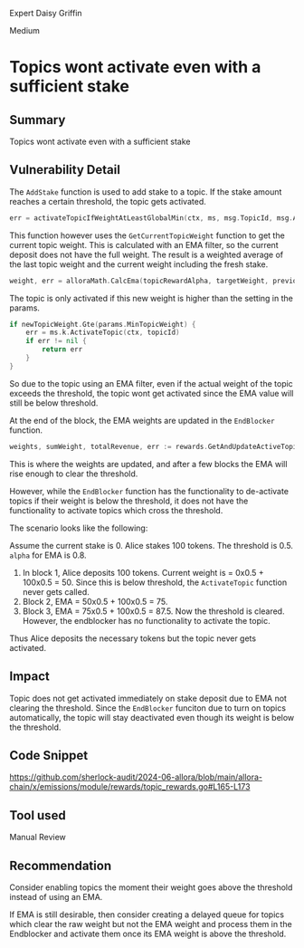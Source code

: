 Expert Daisy Griffin

Medium

# Topics wont activate even with a sufficient stake

## Summary

Topics wont activate even with a sufficient stake

## Vulnerability Detail

The `AddStake` function is used to add stake to a topic. If the stake amount reaches a certain threshold, the topic gets activated.

```go
err = activateTopicIfWeightAtLeastGlobalMin(ctx, ms, msg.TopicId, msg.Amount)
```

This function however uses the `GetCurrentTopicWeight` function to get the current topic weight. This is calculated with an EMA filter, so the current deposit does not have the full weight. The result is a weighted average of the last topic weight and the current weight including the fresh stake.

```go
weight, err = alloraMath.CalcEma(topicRewardAlpha, targetWeight, previousTopicWeight, noPrior)
```

The topic is only activated if this new weight is higher than the setting in the params.

```go
if newTopicWeight.Gte(params.MinTopicWeight) {
    err = ms.k.ActivateTopic(ctx, topicId)
    if err != nil {
        return err
    }
}
```

So due to the topic using an EMA filter, even if the actual weight of the topic exceeds the threshold, the topic wont get activated since the EMA value will still be below threshold.

At the end of the block, the EMA weights are updated in the `EndBlocker` function.

```go
weights, sumWeight, totalRevenue, err := rewards.GetAndUpdateActiveTopicWeights(sdkCtx, am.keeper, blockHeight)
```

This is where the weights are updated, and after a few blocks the EMA will rise enough to clear the threshold.

However, while the `EndBlocker` function has the functionality to de-activate topics if their weight is below the threshold, it does not have the functionality to activate topics which cross the threshold.

The scenario looks like the following:

Assume the current stake is 0. Alice stakes 100 tokens. The threshold is 0.5. `alpha` for EMA is 0.8.

1. In block 1, Alice deposits 100 tokens. Current weight is = 0x0.5 + 100x0.5 = 50. Since this is below threshold, the `ActivateTopic` function never gets called.
2. Block 2, EMA = 50x0.5 + 100x0.5 = 75.
3. Block 3, EMA = 75x0.5 + 100x0.5 = 87.5. Now the threshold is cleared. However, the endblocker has no functionality to activate the topic.

Thus Alice deposits the necessary tokens but the topic never gets activated.

## Impact

Topic does not get activated immediately on stake deposit due to EMA not clearing the threshold. Since the `EndBlocker` funciton due to turn on topics automatically, the topic will stay deactivated even though its weight is below the threshold.

## Code Snippet

https://github.com/sherlock-audit/2024-06-allora/blob/main/allora-chain/x/emissions/module/rewards/topic_rewards.go#L165-L173

## Tool used

Manual Review

## Recommendation

Consider enabling topics the moment their weight goes above the threshold instead of using an EMA.

If EMA is still desirable, then consider creating a delayed queue for topics which clear the raw weight but not the EMA weight and process them in the Endblocker and activate them once its EMA weight is above the threshold.
